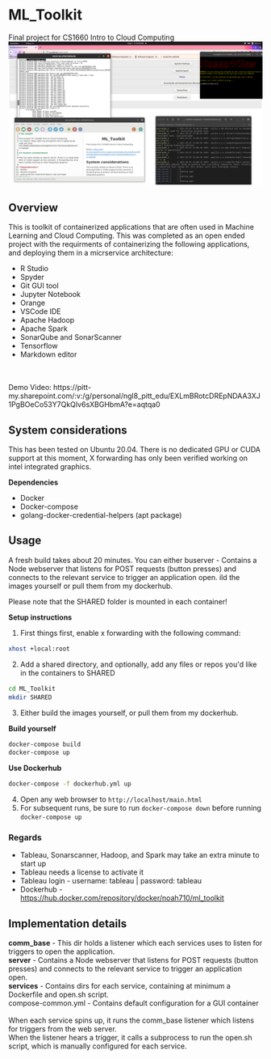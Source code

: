 # ML_Toolkit

Final project for CS1660 Intro to Cloud Computing<br>
![demo image](https://github.com/noah710/ML_Toolkit/blob/master/demo.png?raw=true)<br>
## Overview
This is toolkit of containerized applications that are often used in Machine Learning and Cloud Computing. This was completed as an open ended project with the requirments of containerizing the following applications, and deploying them in a micrservice architecture:
- R Studio
- Spyder
- Git GUI tool
- Jupyter Notebook
- Orange
- VSCode IDE
- Apache Hadoop
- Apache Spark
- SonarQube and SonarScanner
- Tensorflow
- Markdown editor
<br>
<br>Demo Video: https://pitt-my.sharepoint.com/:v:/g/personal/ngl8_pitt_edu/EXLmBRotcDREpNDAA3XJ1PgBOeCo53Y7QkQIv6sXBGHbmA?e=aqtqa0

## System considerations

This has been tested on Ubuntu 20.04. There is no dedicated GPU or CUDA support at this moment, X forwarding has only been verified working on intel integrated graphics.

**Dependencies**
- Docker
- Docker-compose
- golang-docker-credential-helpers (apt package)
## Usage
A fresh build takes about 20 minutes. You can either buserver - Contains a Node webserver that listens for POST requests (button presses) and connects to the relevant service to trigger an application open. ild the images yourself or pull them from my dockerhub.

Please note that the SHARED folder is mounted in each container!

**Setup instructions**
1. First things first, enable x forwarding with the following command:
```bash
xhost +local:root
```
2. Add a shared directory, and optionally, add any files or repos you'd like in the containers to SHARED
```bash
cd ML_Toolkit
mkdir SHARED
```
3. Either build the images yourself, or pull them from my dockerhub.

**Build yourself** 

```bash
docker-compose build
docker-compose up
```

**Use Dockerhub**
```bash
docker-compose -f dockerhub.yml up
```
4. Open any web browser to `http://localhost/main.html`
5. For subsequent runs, be sure to run `docker-compose down` before running `docker-compose up`

### Regards
- Tableau, Sonarscanner, Hadoop, and Spark may take an extra minute to start up
- Tableau needs a license to activate it
- Tableau login - username: tableau | password: tableau
- Dockerhub - https://hub.docker.com/repository/docker/noah710/ml_toolkit
## Implementation details
**comm_base** - This dir holds a listener which each services uses to listen for triggers to open the application. 
<br/>**server** - Contains a Node webserver that listens for POST requests (button presses) and connects to the relevant service to trigger an application open.
<br/>**services** - Contains dirs for each service, containing at minimum a Dockerfile and open.sh script.
<br/>compose-common.yml - Contains default configuration for a GUI container
<br/><br/>When each service spins up, it runs the comm_base listener which listens for triggers from the web server.
<br/>When the listener hears a trigger, it calls a subprocess to run the open.sh script, which is manually configured for each service. 

